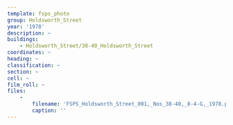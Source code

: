 ```yaml
---
template: fsps_photo
group: Holdsworth_Street
year: '1978'
description: ~
buildings:
    - Holdsworth_Street/38-40_Holdsworth_Street
coordinates: ~
heading: ~
classification: ~
section: ~
cell: ~
film_roll: ~
files:
    -
        filename: 'FSPS_Holdsworth_Street_001,_Nos_38-40,_8-4-G,_1978.png'
        caption: ''
---
```

